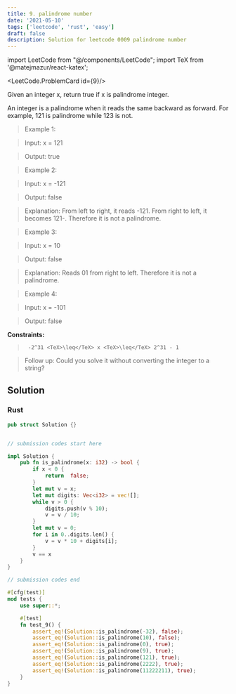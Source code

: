 ```yaml
---
title: 9. palindrome number
date: '2021-05-10'
tags: ['leetcode', 'rust', 'easy']
draft: false
description: Solution for leetcode 0009 palindrome number
---
```

import LeetCode from "@/components/LeetCode";
import TeX from '@matejmazur/react-katex';

<LeetCode.ProblemCard id={9}/>
 

  Given an integer x, return true if x is palindrome integer.

  An integer is a palindrome when it reads the same backward as forward. For example, 121 is palindrome while 123 is not.

   

 >   Example 1:

  

 >   Input: x <TeX>=</TeX> 121

 >   Output: true

  

 >   Example 2:

  

 >   Input: x <TeX>=</TeX> -121

 >   Output: false

 >   Explanation: From left to right, it reads -121. From right to left, it becomes 121-. Therefore it is not a palindrome.

  

 >   Example 3:

  

 >   Input: x <TeX>=</TeX> 10

 >   Output: false

 >   Explanation: Reads 01 from right to left. Therefore it is not a palindrome.

  

 >   Example 4:

  

 >   Input: x <TeX>=</TeX> -101

 >   Output: false

  

   

  **Constraints:**

  

 >   	-2^31 <TeX>\leq</TeX> x <TeX>\leq</TeX> 2^31 - 1

  

   

 >   Follow up: Could you solve it without converting the integer to a string?


## Solution
### Rust
```rust
pub struct Solution {}


// submission codes start here

impl Solution {
    pub fn is_palindrome(x: i32) -> bool {
        if x < 0 {
            return  false;
        }
        let mut v = x;
        let mut digits: Vec<i32> = vec![];
        while v > 0 {
            digits.push(v % 10);
            v = v / 10;
        }
        let mut v = 0;
        for i in 0..digits.len() {
            v = v * 10 + digits[i];
        }
        v == x
    }
}

// submission codes end

#[cfg(test)]
mod tests {
    use super::*;

    #[test]
    fn test_9() {
        assert_eq!(Solution::is_palindrome(-32), false);
        assert_eq!(Solution::is_palindrome(10), false);
        assert_eq!(Solution::is_palindrome(0), true);
        assert_eq!(Solution::is_palindrome(9), true);
        assert_eq!(Solution::is_palindrome(121), true);
        assert_eq!(Solution::is_palindrome(2222), true);
        assert_eq!(Solution::is_palindrome(11222211), true);
    }
}

```
